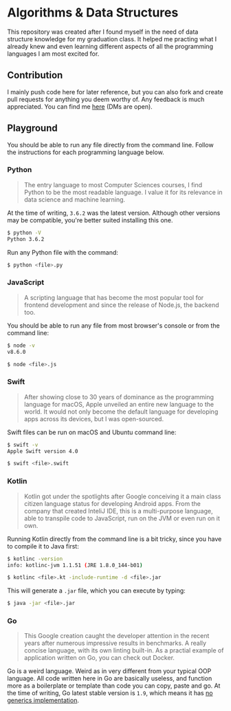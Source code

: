 # Algorithms & Data Structures

This repository was created after I found myself in the need of data structure knowledge for my graduation class. It helped me practing what I already knew and even learning different aspects of all the programming languages I am most excited for.

## Contribution

I mainly push code here for later reference, but you can also fork and create pull requests for anything you deem worthy of. Any feedback is much appreciated. You can find me [here](https://twitter.com/darqueos) (DMs are open).

## Playground

You should be able to run any file directly from the command line. Follow the instructions for each programming language below.

### Python

> The entry language to most Computer Sciences courses, I find Python to be the most readable language. I value it for its relevance in data science and machine learning.

At the time of writing, `3.6.2` was the latest version. Although other versions may be compatible, you're better suited installing this one.

```bash
$ python -V
Python 3.6.2
```

Run any Python file with the command:

```bash
$ python <file>.py
```

### JavaScript

> A scripting language that has become the most popular tool for frontend development and since the release of Node.js, the backend too.

You should be able to run any file from most browser's console or from the command line:

```bash
$ node -v
v8.6.0

$ node <file>.js
```

### Swift

> After showing close to 30 years of dominance as the programming language for macOS, Apple unveiled an entire new language to the world. It would not only become the default language for developing apps across its devices, but I was open-sourced.

Swift files can be run on macOS and Ubuntu command line:

```bash
$ swift -v
Apple Swift version 4.0

$ swift <file>.swift
```

### Kotlin

> Kotlin got under the spotlights after Google conceiving it a main class citizen language status for developing Android apps. From the company that created InteliJ IDE, this is a multi-purpose language, able to transpile code to JavaScript, run on the JVM or even run on it own.

Running Kotlin directly from the command line is a bit tricky, since you have to compile it to Java first:

```bash
$ kotlinc -version
info: kotlinc-jvm 1.1.51 (JRE 1.8.0_144-b01)

$ kotlinc <file>.kt -include-runtime -d <file>.jar
```

This will generate a `.jar` file, which you can execute by typing:

```bash
$ java -jar <file>.jar
```

### Go

> This Google creation caught the developer attention in the recent years after numerous impressive results in benchmarks. A really concise language, with its own linting built-in. As a practial example of application written on Go, you can check out Docker.

Go is a weird language. Weird as in very different from your typical OOP language. All code written here in Go are basically useless, and function more as a boilerplate or template than code you can copy, paste and go. At the time of writing, Go latest stable version is `1.9`, which means it has [no generics implementation](https://github.com/golang/go/issues/15292).
